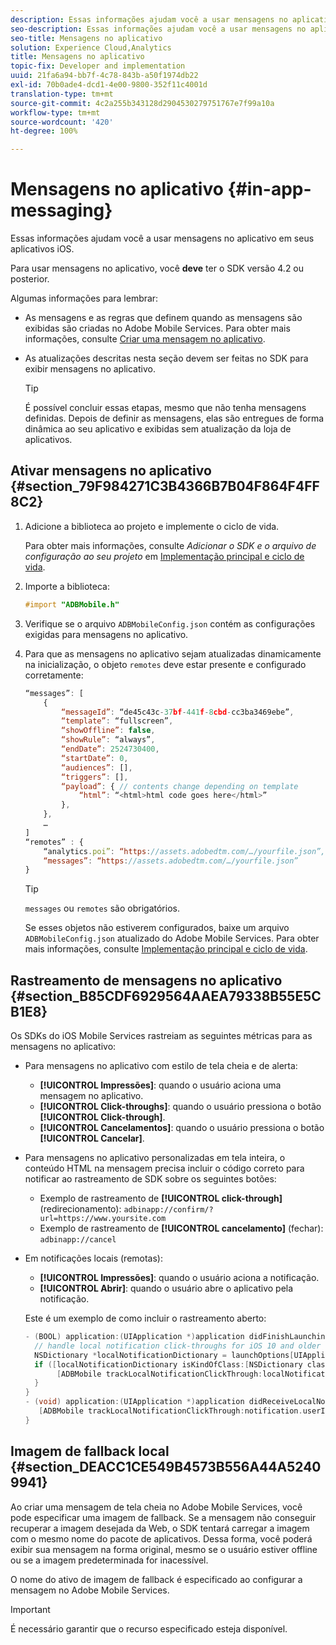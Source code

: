 ```yaml
---
description: Essas informações ajudam você a usar mensagens no aplicativo em seus aplicativos iOS.
seo-description: Essas informações ajudam você a usar mensagens no aplicativo em seus aplicativos iOS.
seo-title: Mensagens no aplicativo
solution: Experience Cloud,Analytics
title: Mensagens no aplicativo
topic-fix: Developer and implementation
uuid: 21fa6a94-bb7f-4c78-843b-a50f1974db22
exl-id: 70b0ade4-dcd1-4e00-9800-352f11c4001d
translation-type: tm+mt
source-git-commit: 4c2a255b343128d2904530279751767e7f99a10a
workflow-type: tm+mt
source-wordcount: '420'
ht-degree: 100%

---
```


# Mensagens no aplicativo {#in-app-messaging}

Essas informações ajudam você a usar mensagens no aplicativo em seus aplicativos iOS.

Para usar mensagens no aplicativo, você **deve** ter o SDK versão 4.2 ou posterior.

Algumas informações para lembrar:

* As mensagens e as regras que definem quando as mensagens são exibidas são criadas no Adobe Mobile Services. Para obter mais informações, consulte [ Criar uma mensagem no aplicativo](/help/using/in-app-messaging/t-in-app-message/t-in-app-message.md).
* As atualizações descritas nesta seção devem ser feitas no SDK para exibir mensagens no aplicativo.

   >[!TIP]
   >
   >É possível concluir essas etapas, mesmo que não tenha mensagens definidas. Depois de definir as mensagens, elas são entregues de forma dinâmica ao seu aplicativo e exibidas sem atualização da loja de aplicativos.

## Ativar mensagens no aplicativo {#section_79F984271C3B4366B7B04F864F4FF8C2}

1. Adicione a biblioteca ao projeto e implemente o ciclo de vida.

   Para obter mais informações, consulte *Adicionar o SDK e o arquivo de configuração ao seu projeto* em [Implementação principal e ciclo de vida](/help/ios/getting-started/requirements.md).

1. Importe a biblioteca:

   ```objective-c
   #import "ADBMobile.h"
   ```

1. Verifique se o arquivo `ADBMobileConfig.json` contém as configurações exigidas para mensagens no aplicativo.
1. Para que as mensagens no aplicativo sejam atualizadas dinamicamente na inicialização, o objeto `remotes` deve estar presente e configurado corretamente:

   ```js
   “messages”: [ 
       { 
           “messageId”: “de45c43c-37bf-441f-8cbd-cc3ba3469ebe”, 
           “template”: “fullscreen”, 
           “showOffline”: false, 
           “showRule”: “always”, 
           “endDate”: 2524730400, 
           “startDate”: 0, 
           “audiences”: [], 
           “triggers”: [], 
           “payload”: { // contents change depending on template 
               “html”: “<html>html code goes here</html>” 
           }, 
       }, 
       … 
   ] 
   “remotes” : { 
       “analytics.poi”: “https://assets.adobedtm.com/…/yourfile.json”, 
       “messages”: “https://assets.adobedtm.com/…/yourfile.json” 
   }
   ```

   >[!TIP]
   >
   >`messages` ou `remotes` são obrigatórios.

   Se esses objetos não estiverem configurados, baixe um arquivo `ADBMobileConfig.json` atualizado do Adobe Mobile Services. Para obter mais informações, consulte [Implementação principal e ciclo de vida](/help/ios/getting-started/requirements.md).

## Rastreamento de mensagens no aplicativo {#section_B85CDF6929564AAEA79338B55E5CB1E8}

Os SDKs do iOS Mobile Services rastreiam as seguintes métricas para as mensagens no aplicativo:

* Para mensagens no aplicativo com estilo de tela cheia e de alerta:

   * **[!UICONTROL Impressões]**: quando o usuário aciona uma mensagem no aplicativo.
   * **[!UICONTROL Click-throughs]**: quando o usuário pressiona o botão **[!UICONTROL Click-through]**.
   * **[!UICONTROL Cancelamentos]**: quando o usuário pressiona o botão **[!UICONTROL Cancelar]**.

* Para mensagens no aplicativo personalizadas em tela inteira, o conteúdo HTML na mensagem precisa incluir o código correto para notificar ao rastreamento de SDK sobre os seguintes botões:

   * Exemplo de rastreamento de **[!UICONTROL click-through]** (redirecionamento):  `adbinapp://confirm/?url=https://www.yoursite.com`
   * Exemplo de rastreamento de **[!UICONTROL cancelamento]** (fechar): `adbinapp://cancel`

* Em notificações locais (remotas):

   * **[!UICONTROL Impressões]**: quando o usuário aciona a notificação.
   * **[!UICONTROL Abrir]**: quando o usuário abre o aplicativo pela notificação.

   Este é um exemplo de como incluir o rastreamento aberto:

   ```objective-c
   - (BOOL) application:(UIApplication *)application didFinishLaunchingWithOptions:(NSDictionary *)launchOptions { 
     // handle local notification click-throughs for iOS 10 and older 
     NSDictionary *localNotificationDictionary = launchOptions[UIApplicationLaunchOptionsLocalNotificationKey]; 
     if ([localNotificationDictionary isKindOfClass:[NSDictionary class]]) { 
          [ADBMobile trackLocalNotificationClickThrough:localNotificationDictionary]; 
     } 
   } 
   - (void) application:(UIApplication *)application didReceiveLocalNotification:(UILocalNotification *)notification { 
      [ADBMobile trackLocalNotificationClickThrough:notification.userInfo]; 
   }
   ```

## Imagem de fallback local {#section_DEACC1CE549B4573B556A44A52409941}

Ao criar uma mensagem de tela cheia no Adobe Mobile Services, você pode especificar uma imagem de fallback. Se a mensagem não conseguir recuperar a imagem desejada da Web, o SDK tentará carregar a imagem com o mesmo nome do pacote de aplicativos. Dessa forma, você poderá exibir sua mensagem na forma original, mesmo se o usuário estiver offline ou se a imagem predeterminada for inacessível.

O nome do ativo de imagem de fallback é especificado ao configurar a mensagem no Adobe Mobile Services.

>[!IMPORTANT]
>
>É necessário garantir que o recurso especificado esteja disponível.
